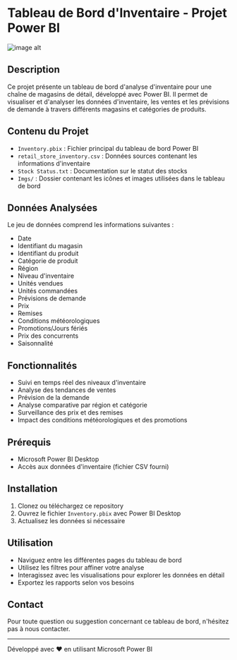 # Tableau de Bord d'Inventaire - Projet Power BI
![image alt]([image_url](https://github.com/nguekeuarthur/Inventory/blob/3a6ab9f8f3b30b736930efea834f38400102d78c/inventoryProject.gif))
## Description
Ce projet présente un tableau de bord d'analyse d'inventaire pour une chaîne de magasins de détail, développé avec Power BI. Il permet de visualiser et d'analyser les données d'inventaire, les ventes et les prévisions de demande à travers différents magasins et catégories de produits.

## Contenu du Projet
- `Inventory.pbix` : Fichier principal du tableau de bord Power BI
- `retail_store_inventory.csv` : Données sources contenant les informations d'inventaire
- `Stock Status.txt` : Documentation sur le statut des stocks
- `Imgs/` : Dossier contenant les icônes et images utilisées dans le tableau de bord

## Données Analysées
Le jeu de données comprend les informations suivantes :
- Date
- Identifiant du magasin
- Identifiant du produit
- Catégorie de produit
- Région
- Niveau d'inventaire
- Unités vendues
- Unités commandées
- Prévisions de demande
- Prix
- Remises
- Conditions météorologiques
- Promotions/Jours fériés
- Prix des concurrents
- Saisonnalité

## Fonctionnalités
- Suivi en temps réel des niveaux d'inventaire
- Analyse des tendances de ventes
- Prévision de la demande
- Analyse comparative par région et catégorie
- Surveillance des prix et des remises
- Impact des conditions météorologiques et des promotions

## Prérequis
- Microsoft Power BI Desktop
- Accès aux données d'inventaire (fichier CSV fourni)

## Installation
1. Clonez ou téléchargez ce repository
2. Ouvrez le fichier `Inventory.pbix` avec Power BI Desktop
3. Actualisez les données si nécessaire

## Utilisation
- Naviguez entre les différentes pages du tableau de bord
- Utilisez les filtres pour affiner votre analyse
- Interagissez avec les visualisations pour explorer les données en détail
- Exportez les rapports selon vos besoins

## Contact
Pour toute question ou suggestion concernant ce tableau de bord, n'hésitez pas à nous contacter.

---
Développé avec ❤️ en utilisant Microsoft Power BI
